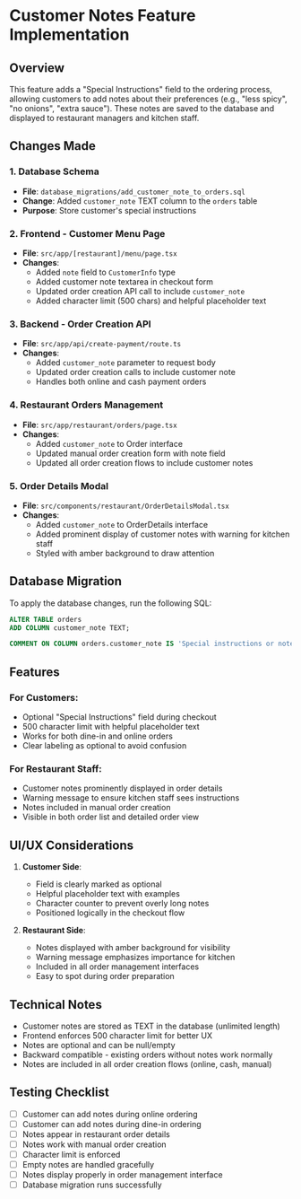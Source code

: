 # Customer Notes Feature Implementation

## Overview
This feature adds a "Special Instructions" field to the ordering process, allowing customers to add notes about their preferences (e.g., "less spicy", "no onions", "extra sauce"). These notes are saved to the database and displayed to restaurant managers and kitchen staff.

## Changes Made

### 1. Database Schema
- **File**: `database_migrations/add_customer_note_to_orders.sql`
- **Change**: Added `customer_note` TEXT column to the `orders` table
- **Purpose**: Store customer's special instructions

### 2. Frontend - Customer Menu Page
- **File**: `src/app/[restaurant]/menu/page.tsx`
- **Changes**:
  - Added `note` field to `CustomerInfo` type
  - Added customer note textarea in checkout form
  - Updated order creation API call to include `customer_note`
  - Added character limit (500 chars) and helpful placeholder text

### 3. Backend - Order Creation API
- **File**: `src/app/api/create-payment/route.ts`
- **Changes**:
  - Added `customer_note` parameter to request body
  - Updated order creation calls to include customer note
  - Handles both online and cash payment orders

### 4. Restaurant Orders Management
- **File**: `src/app/restaurant/orders/page.tsx`
- **Changes**:
  - Added `customer_note` to Order interface
  - Updated manual order creation form with note field
  - Updated all order creation flows to include customer notes

### 5. Order Details Modal
- **File**: `src/components/restaurant/OrderDetailsModal.tsx`
- **Changes**:
  - Added `customer_note` to OrderDetails interface
  - Added prominent display of customer notes with warning for kitchen staff
  - Styled with amber background to draw attention

## Database Migration

To apply the database changes, run the following SQL:

```sql
ALTER TABLE orders 
ADD COLUMN customer_note TEXT;

COMMENT ON COLUMN orders.customer_note IS 'Special instructions or notes from the customer about their order preferences';
```

## Features

### For Customers:
- Optional "Special Instructions" field during checkout
- 500 character limit with helpful placeholder text
- Works for both dine-in and online orders
- Clear labeling as optional to avoid confusion

### For Restaurant Staff:
- Customer notes prominently displayed in order details
- Warning message to ensure kitchen staff sees instructions
- Notes included in manual order creation
- Visible in both order list and detailed order view

## UI/UX Considerations

1. **Customer Side**:
   - Field is clearly marked as optional
   - Helpful placeholder text with examples
   - Character counter to prevent overly long notes
   - Positioned logically in the checkout flow

2. **Restaurant Side**:
   - Notes displayed with amber background for visibility
   - Warning message emphasizes importance for kitchen
   - Included in all order management interfaces
   - Easy to spot during order preparation

## Technical Notes

- Customer notes are stored as TEXT in the database (unlimited length)
- Frontend enforces 500 character limit for better UX
- Notes are optional and can be null/empty
- Backward compatible - existing orders without notes work normally
- Notes are included in all order creation flows (online, cash, manual)

## Testing Checklist

- [ ] Customer can add notes during online ordering
- [ ] Customer can add notes during dine-in ordering  
- [ ] Notes appear in restaurant order details
- [ ] Notes work with manual order creation
- [ ] Character limit is enforced
- [ ] Empty notes are handled gracefully
- [ ] Notes display properly in order management interface
- [ ] Database migration runs successfully